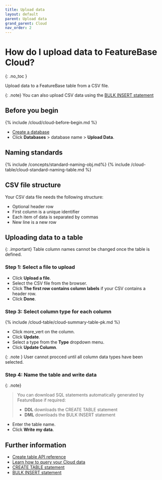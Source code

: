```yaml
---
title: Upload data
layout: default
parent: Upload data
grand_parent: Cloud
nav_order: 2
---
```


# How do I upload data to FeatureBase Cloud?
{: .no_toc }

Upload data to a FeatureBase table from a CSV file.

{: .note}
You can also upload CSV data using the [BULK INSERT statement](/docs/sql-guide/statements/statement-insert-bulk)

## Before you begin

{% include /cloud/cloud-before-begin.md %}
* [Create a database](/docs/cloud/cloud-databases/cloud-db-create-custom)
* Click **Databases** > database name > **Upload Data**.

## Naming standards

{% include /concepts/standard-naming-obj.md%}
{% include /cloud-table/cloud-standard-naming-table.md %}

## CSV file structure

Your CSV data file needs the following structure:

* Optional header row
* First column is a unique identifier
* Each item of data is separated by commas
* New line is a new row

## Uploading data to a table

{: .important}
Table column names cannot be changed once the table is defined.

### Step 1: Select a file to upload

* Click **Upload a file**.
* Select the CSV file from the browser.
* Click **The first row contains column labels** if your CSV contains a header row.
* Click **Done**.

### Step 3: Select column type for each column

{% include /cloud-table/cloud-summary-table-pk.md %}

* Click <span class="material-icons md-18">more_vert</span> on the column.
* Click **Update**.
* Select a type from the **Type** dropdown menu.
* Click **Update Column**.

{: .note }
User cannot procced until all column data types have been selected.

### Step 4: Name the table and write data

{: .note}
>You can download SQL statements automatically generated by FeatureBase if required:
>* **DDL** downloads the CREATE TABLE statement
>* **DML** downloads the BULK INSERT statement

* Enter the table name.
* Click **Write my data**.

## Further information

- [Create table API reference](https://api-docs-featurebase-cloud.redoc.ly/latest#operation/createTable)
- [Learn how to query your Cloud data](/docs/cloud/cloud-query/cloud-query-data)
- [CREATE TABLE statement](/docs/sql-guide/statements/statement-table-create)
- [BULK INSERT statement](/docs/sql-guide/statements/statement-insert-bulk)
